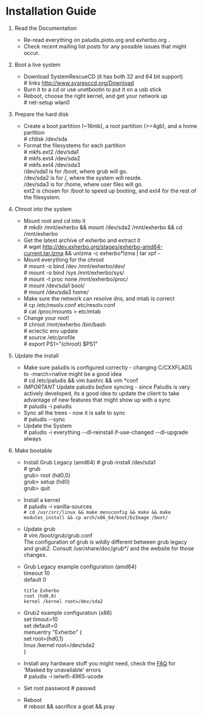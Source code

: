 Installation Guide
==================

1. Read the Documentation
    * Re-read everything on paludis.pioto.org and exherbo.org .
    * Check recent mailing list posts for any possible issues that might occur.

2. Boot a live system
    * Download SystemRescueCD (it has both 32 and 64 bit support)  
          # links http://www.sysresccd.org/Download  
    * Burn it to a cd or use unetbootin to put it on a usb stick
    * Reboot, choose the right kernel, and get your network up  
          # net-setup wlan0  

3. Prepare the hard disk
    * Create a boot partition (~16mb), a root partition (>=4gb), and a home partition  
          # cfdisk /dev/sda  
    * Format the filesystems for each partition  
          # mkfs.ext2 /dev/sda1  
          # mkfs.ext4 /dev/sda2  
          # mkfs.ext4 /dev/sda3  
      /dev/sda1 is for /boot, where grub will go.  
      /dev/sda2 is for /, where the system will reside.  
      /dev/sda3 is for /home, where user files will go.  
      ext2 is chosen for /boot to speed up booting, and ext4 for the rest of the filesystem.  

4. Chroot into the system
    * Mount root and cd into it  
          # mkdir /mnt/exherbo && mount /dev/sda2 /mnt/exherbo && cd /mnt/exherbo  
    * Get the latest archive of exherbo and extract it  
          # wget http://dev.exherbo.org/stages/exherbo-amd64-current.tar.lzma && unlzma -c exherbo*lzma | tar xpf -  
    * Mount everything for the chroot  
          # mount -o bind /dev /mnt/exherbo/dev/  
          # mount -o bind /sys /mnt/exherbo/sys/  
          # mount -t proc none /mnt/exherbo/proc/  
          # mount /dev/sda1 boot/  
          # mount /dev/sda3 home/  
    * Make sure the network can resolve dns, and mtab is correct  
          # cp /etc/resolv.conf etc/resolv.conf  
          # cat /proc/mounts > etc/mtab  
    * Change your root!  
          # chroot /mnt/exherbo /bin/bash  
          # eclectic env update  
          # source /etc/profile  
          # export PS1="(chroot) $PS1"  

5. Update the install
    * Make sure paludis is configured correctly - changing C/CXXFLAGS to -march=native might be a good idea  
          # cd /etc/paludis && vim bashrc && vim *conf
    * _IMPORTANT_ Update paludis _before_ syncing - since Paludis is very actively developed, its a good idea to update the client to take advantage of new features that might show up with a sync  
          # paludis -i paludis  
    * Sync all the trees - now it is safe to sync  
          # paludis  --sync  
    * Update the System   
          # paludis -i everything --dl-reinstall if-use-changed --dl-upgrade always  
    
6. Make bootable
    * Install Grub Legacy (amd64) 
          # grub-install /dev/sda1  
          # grub  
          grub> root (hd0,0)  
          grub> setup (hd0)  
          grub> quit  
    * Install a kernel  
          # paludis -i vanilla-sources  
          ``# cd /usr/src/linux && make menuconfig && make && make modules_install && cp arch/x86_64/boot/bzImage /boot/``  
    * Update grub  
          # vim /boot/grub/grub.conf  
      The configuration of grub is wildly different between grub legacy and grub2. Consult /usr/share/doc/grub*/ and the website for those changes.  
    * Grub Legacy example configuration (amd64)  
          timeout 10  
          default 0  

          title Exherbo  
          root (hd0,0)  
          kernel /kernel root=/dev/sda2  
    * Grub2 example configuration (x86)  
          set timout=10  
          set default=0  
          menuentry "Exherbo" {  
              set root=(hd0,1)  
              linux /kernel root=/dev/sda2  
          }  
    * Install any hardware stuff you might need, check the [FAQ][1] for 'Masked by unavailable' errors  
          # paludis -i iwlwifi-4965-ucode  
    * Set root password
          # passwd
    * Reboot  
          # reboot && sacrifice a goat && pray  

[1]: http://exherbo.org/faq.html
